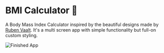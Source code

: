 # BMI Calculator 💪

A Body Mass Index Calculator inspired by the beautiful designs made by [Ruben Vaalt](https://dribbble.com/shots/4585382-Simple-BMI-Calculator). It's a multi screen app with simple functionality but full-on custom styling.

![Finished App](https://github.com/londonappbrewery/Images/blob/master/bmi-calc-demo.gif)
